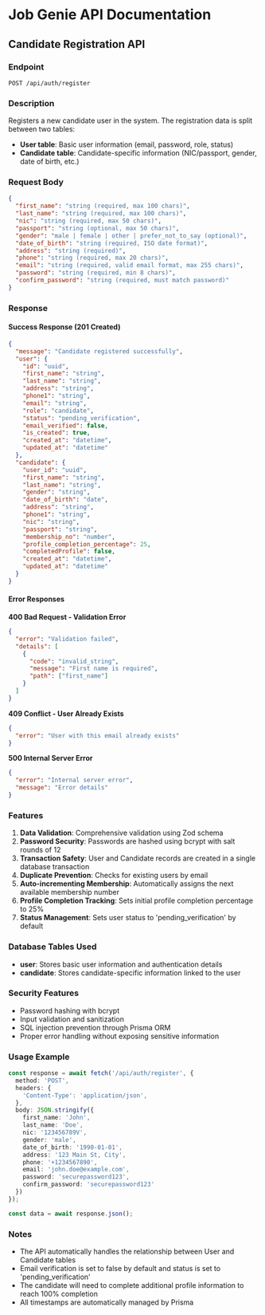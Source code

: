 # Job Genie API Documentation

## Candidate Registration API

### Endpoint
`POST /api/auth/register`

### Description
Registers a new candidate user in the system. The registration data is split between two tables:
- **User table**: Basic user information (email, password, role, status)
- **Candidate table**: Candidate-specific information (NIC/passport, gender, date of birth, etc.)

### Request Body

```json
{
  "first_name": "string (required, max 100 chars)",
  "last_name": "string (required, max 100 chars)",
  "nic": "string (required, max 50 chars)",
  "passport": "string (optional, max 50 chars)",
  "gender": "male | female | other | prefer_not_to_say (optional)",
  "date_of_birth": "string (required, ISO date format)",
  "address": "string (required)",
  "phone": "string (required, max 20 chars)",
  "email": "string (required, valid email format, max 255 chars)",
  "password": "string (required, min 8 chars)",
  "confirm_password": "string (required, must match password)"
}
```

### Response

#### Success Response (201 Created)
```json
{
  "message": "Candidate registered successfully",
  "user": {
    "id": "uuid",
    "first_name": "string",
    "last_name": "string",
    "address": "string",
    "phone1": "string",
    "email": "string",
    "role": "candidate",
    "status": "pending_verification",
    "email_verified": false,
    "is_created": true,
    "created_at": "datetime",
    "updated_at": "datetime"
  },
  "candidate": {
    "user_id": "uuid",
    "first_name": "string",
    "last_name": "string",
    "gender": "string",
    "date_of_birth": "date",
    "address": "string",
    "phone1": "string",
    "nic": "string",
    "passport": "string",
    "membership_no": "number",
    "profile_completion_percentage": 25,
    "completedProfile": false,
    "created_at": "datetime",
    "updated_at": "datetime"
  }
}
```

#### Error Responses

**400 Bad Request - Validation Error**
```json
{
  "error": "Validation failed",
  "details": [
    {
      "code": "invalid_string",
      "message": "First name is required",
      "path": ["first_name"]
    }
  ]
}
```

**409 Conflict - User Already Exists**
```json
{
  "error": "User with this email already exists"
}
```

**500 Internal Server Error**
```json
{
  "error": "Internal server error",
  "message": "Error details"
}
```

### Features

1. **Data Validation**: Comprehensive validation using Zod schema
2. **Password Security**: Passwords are hashed using bcrypt with salt rounds of 12
3. **Transaction Safety**: User and Candidate records are created in a single database transaction
4. **Duplicate Prevention**: Checks for existing users by email
5. **Auto-incrementing Membership**: Automatically assigns the next available membership number
6. **Profile Completion Tracking**: Sets initial profile completion percentage to 25%
7. **Status Management**: Sets user status to 'pending_verification' by default

### Database Tables Used

- **user**: Stores basic user information and authentication details
- **candidate**: Stores candidate-specific information linked to the user

### Security Features

- Password hashing with bcrypt
- Input validation and sanitization
- SQL injection prevention through Prisma ORM
- Proper error handling without exposing sensitive information

### Usage Example

```typescript
const response = await fetch('/api/auth/register', {
  method: 'POST',
  headers: {
    'Content-Type': 'application/json',
  },
  body: JSON.stringify({
    first_name: 'John',
    last_name: 'Doe',
    nic: '123456789V',
    gender: 'male',
    date_of_birth: '1990-01-01',
    address: '123 Main St, City',
    phone: '+1234567890',
    email: 'john.doe@example.com',
    password: 'securepassword123',
    confirm_password: 'securepassword123'
  })
});

const data = await response.json();
```

### Notes

- The API automatically handles the relationship between User and Candidate tables
- Email verification is set to false by default and status is set to 'pending_verification'
- The candidate will need to complete additional profile information to reach 100% completion
- All timestamps are automatically managed by Prisma
